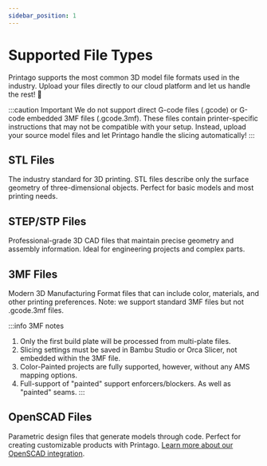 ```yaml
---
sidebar_position: 1
---
```


# Supported File Types

Printago supports the most common 3D model file formats used in the industry. Upload your files directly to our cloud platform and let us handle the rest! 🚀

:::caution Important
We do not support direct G-code files (.gcode) or G-code embedded 3MF files (.gcode.3mf). These files contain printer-specific instructions that may not be compatible with your setup. Instead, upload your source model files and let Printago handle the slicing automatically!
:::

## STL Files
The industry standard for 3D printing. STL files describe only the surface geometry of three-dimensional objects. Perfect for basic models and most printing needs.

## STEP/STP Files
Professional-grade 3D CAD files that maintain precise geometry and assembly information. Ideal for engineering projects and complex parts.

## 3MF Files
Modern 3D Manufacturing Format files that can include color, materials, and other printing preferences. Note: we support standard 3MF files but not .gcode.3mf files.

:::info 3MF notes

1. Only the first build plate will be processed from multi-plate files.
2. Slicing settings must be saved in Bambu Studio or Orca Slicer, not embedded within the 3MF file.
3. Color-Painted projects are fully supported, however, without any AMS mapping options.
4. Full-support of "painted" support enforcers/blockers.  As well as "painted" seams.
:::

## OpenSCAD Files
Parametric design files that generate models through code. Perfect for creating customizable products with Printago. [Learn more about our OpenSCAD integration](./openscad).